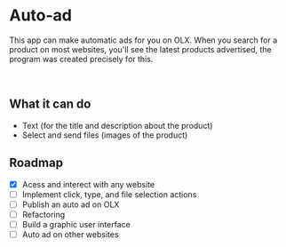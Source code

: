 # Auto-ad
This app can make automatic ads for you on OLX. When you search for a product on most websites, you'll see the latest products advertised, the program was created precisely for this.

</br>

## What it can do
- Text (for the title and description about the product)
- Select and send files (images of the product)


## Roadmap 
* [X] Acess and interect with any website
* [ ] Implement click, type, and file selection actions
* [ ] Publish an auto ad on OLX 
* [ ] Refactoring
* [ ] Build a graphic user interface
* [ ] Auto ad on other websites  
